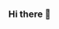 ### Hi there 👋

<!--
**SuZHui/SuZHui** is a ✨ _special_ ✨ repository because its `README.md` (this file) appears on your GitHub profile.

()[https://img.shields.io/badge/Hello-World-brightgreen]
Here are some ideas to get you started:

- 🔭 I’m currently working on ...
- 🌱 I’m currently learning ...
- 👯 I’m looking to collaborate on ...
- 🤔 I’m looking for help with ...
- 💬 Ask me about ...
- 📫 How to reach me: ...
- 😄 Pronouns: ...
- ⚡ Fun fact: ...
-->
